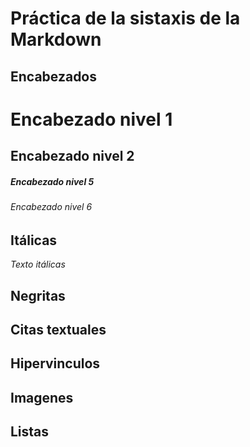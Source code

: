 # Práctica de la sistaxis de la Markdown
## Encabezados
# Encabezado nivel 1
## Encabezado nivel 2
##### Encabezado nivel 5
###### Encabezado nivel 6
## Itálicas
*Texto itálicas*  
## Negritas

## Citas textuales
## Hipervinculos
## Imagenes
## Listas
